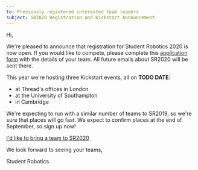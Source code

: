 ```yaml
---
to: Previously registered interested team leaders
subject: SR2020 Registration and Kickstart Announcement
---
```


Hi,

We're pleased to announce that registration for Student Robotics 2020 is now
open. If you would like to compete, please complete this [application form][signup-form]
with the details of your team. All future emails about SR2020 will be sent there.

This year we're hosting three Kickstart events, all on **TODO DATE**:

 * at Thread's offices in London
 * at the University of Southampton
 * in Cambridge

We're expecting to run with a similar number of teams to SR2019, so we're sure
that places will go fast. We expect to confirm places at the end of September,
so sign up now!

  [I'd like to bring a team to SR2020][signup-form]

We look forward to seeing your teams,

Student Robotics


[signup-form]: https://forms.gle/mCfqNHrF2JWRboch8
